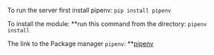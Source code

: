 To run the server first install pipenv:
`pip install pipenv`

To install the module:
**run this command from the directory: 
`pipenv install`


The link to the Package manager `pipenv`:
**[pipenv](https://docs.pipenv.org/)
